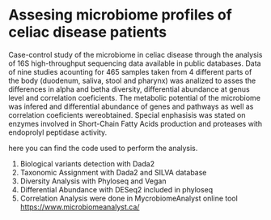 # Assesing microbiome profiles of celiac disease patients
Case-control study of the microbiome in celiac disease through the analysis of 16S high-throughput sequencing data available in public databases. Data of nine studies acounting for 465 samples taken from 4 different parts of the body (duodenum, saliva, stool and pharynx) was analized to asses the differences in alpha and betha diversity, differential abundance at genus level and correlation coeficients. 
The metabolic potential of the microbiome was infered and differential abundance of genes and pathways as well as correlation coeficients
wereobtained. Special enphasisis was stated on enzymes involved in Short-Chain Fatty Acids production and proteases with endoprolyl peptidase activity. 

here you can find the code used to perform the analysis.

1. Biological variants detection with Dada2
2. Taxonomic Assignment with Dada2 and SILVA database
3. Diversity Analysis with Phyloseq and Vegan
4. Differential Abundance with DESeq2 included in phyloseq
5. Correlation Analysis were done in MycrobiomeAnalyst online tool https://www.microbiomeanalyst.ca/
